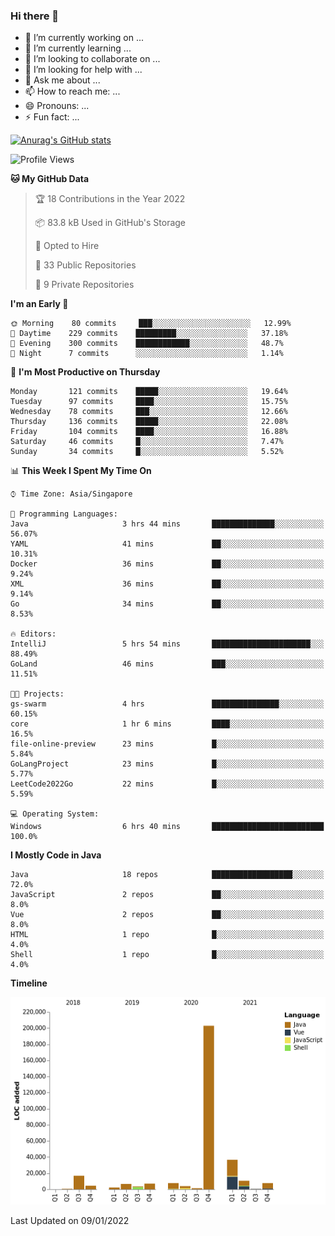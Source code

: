 ### Hi there 👋

- 🔭 I’m currently working on ...
- 🌱 I’m currently learning ...
- 👯 I’m looking to collaborate on ...
- 🤔 I’m looking for help with ...
- 💬 Ask me about ...
- 📫 How to reach me: ...
- 😄 Pronouns: ...
- ⚡ Fun fact: ...

[![Anurag's GitHub stats](https://github-readme-stats.vercel.app/api?username=xiumu2017&show_icons=true&theme=radical)](https://github.com/anuraghazra/github-readme-stats)

<!--
**xiumu2017/xiumu2017** is a ✨ _special_ ✨ repository because its `README.md` (this file) appears on your GitHub profile.

Here are some ideas to get you started:

- 🔭 I’m currently working on ...
- 🌱 I’m currently learning ...
- 👯 I’m looking to collaborate on ...
- 🤔 I’m looking for help with ...
- 💬 Ask me about ...
- 📫 How to reach me: ...
- 😄 Pronouns: ...
- ⚡ Fun fact: ...
-->

<!--START_SECTION:waka-->
![Profile Views](http://img.shields.io/badge/Profile%20Views-1-blue)

**🐱 My GitHub Data** 

> 🏆 18 Contributions in the Year 2022
 > 
> 📦 83.8 kB Used in GitHub's Storage 
 > 
> 💼 Opted to Hire
 > 
> 📜 33 Public Repositories 
 > 
> 🔑 9 Private Repositories  
 > 
**I'm an Early 🐤** 

```text
🌞 Morning    80 commits     ███░░░░░░░░░░░░░░░░░░░░░░   12.99% 
🌆 Daytime    229 commits    █████████░░░░░░░░░░░░░░░░   37.18% 
🌃 Evening    300 commits    ████████████░░░░░░░░░░░░░   48.7% 
🌙 Night      7 commits      ░░░░░░░░░░░░░░░░░░░░░░░░░   1.14%

```
📅 **I'm Most Productive on Thursday** 

```text
Monday       121 commits    █████░░░░░░░░░░░░░░░░░░░░   19.64% 
Tuesday      97 commits     ████░░░░░░░░░░░░░░░░░░░░░   15.75% 
Wednesday    78 commits     ███░░░░░░░░░░░░░░░░░░░░░░   12.66% 
Thursday     136 commits    █████░░░░░░░░░░░░░░░░░░░░   22.08% 
Friday       104 commits    ████░░░░░░░░░░░░░░░░░░░░░   16.88% 
Saturday     46 commits     █░░░░░░░░░░░░░░░░░░░░░░░░   7.47% 
Sunday       34 commits     █░░░░░░░░░░░░░░░░░░░░░░░░   5.52%

```


📊 **This Week I Spent My Time On** 

```text
⌚︎ Time Zone: Asia/Singapore

💬 Programming Languages: 
Java                     3 hrs 44 mins       ██████████████░░░░░░░░░░░   56.07% 
YAML                     41 mins             ██░░░░░░░░░░░░░░░░░░░░░░░   10.31% 
Docker                   36 mins             ██░░░░░░░░░░░░░░░░░░░░░░░   9.24% 
XML                      36 mins             ██░░░░░░░░░░░░░░░░░░░░░░░   9.14% 
Go                       34 mins             ██░░░░░░░░░░░░░░░░░░░░░░░   8.53%

🔥 Editors: 
IntelliJ                 5 hrs 54 mins       ██████████████████████░░░   88.49% 
GoLand                   46 mins             ███░░░░░░░░░░░░░░░░░░░░░░   11.51%

🐱‍💻 Projects: 
gs-swarm                 4 hrs               ███████████████░░░░░░░░░░   60.15% 
core                     1 hr 6 mins         ████░░░░░░░░░░░░░░░░░░░░░   16.5% 
file-online-preview      23 mins             █░░░░░░░░░░░░░░░░░░░░░░░░   5.84% 
GoLangProject            23 mins             █░░░░░░░░░░░░░░░░░░░░░░░░   5.77% 
LeetCode2022Go           22 mins             █░░░░░░░░░░░░░░░░░░░░░░░░   5.59%

💻 Operating System: 
Windows                  6 hrs 40 mins       █████████████████████████   100.0%

```

**I Mostly Code in Java** 

```text
Java                     18 repos            ██████████████████░░░░░░░   72.0% 
JavaScript               2 repos             ██░░░░░░░░░░░░░░░░░░░░░░░   8.0% 
Vue                      2 repos             ██░░░░░░░░░░░░░░░░░░░░░░░   8.0% 
HTML                     1 repo              █░░░░░░░░░░░░░░░░░░░░░░░░   4.0% 
Shell                    1 repo              █░░░░░░░░░░░░░░░░░░░░░░░░   4.0%

```


**Timeline**

![Chart not found](https://raw.githubusercontent.com/xiumu2017/xiumu2017/main/charts/bar_graph.png) 


 Last Updated on 09/01/2022
<!--END_SECTION:waka-->
